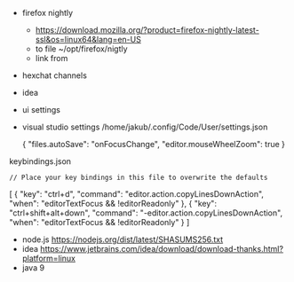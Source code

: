 * firefox nightly
  * https://download.mozilla.org/?product=firefox-nightly-latest-ssl&os=linux64&lang=en-US
  * to file ~/opt/firefox/nigtly
  * link from 
* hexchat channels
* idea
* ui settings
* visual studio settings /home/jakub/.config/Code/User/settings.json

    {
        "files.autoSave": "onFocusChange",
        "editor.mouseWheelZoom": true
    }

keybindings.json

    // Place your key bindings in this file to overwrite the defaults
[
    {
        "key": "ctrl+d",
        "command": "editor.action.copyLinesDownAction",
        "when": "editorTextFocus && !editorReadonly"
    },
    {
        "key": "ctrl+shift+alt+down",
        "command": "-editor.action.copyLinesDownAction",
        "when": "editorTextFocus && !editorReadonly"
    }
]

* node.js https://nodejs.org/dist/latest/SHASUMS256.txt
* idea https://www.jetbrains.com/idea/download/download-thanks.html?platform=linux
* java 9

